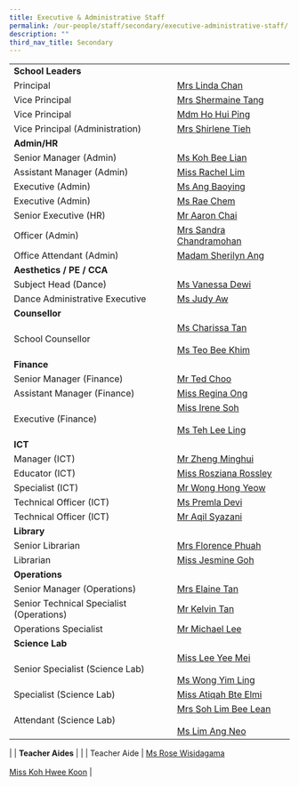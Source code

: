 ```yaml
---
title: Executive & Administrative Staff
permalink: /our-people/staff/secondary/executive-administrative-staff/
description: ""
third_nav_title: Secondary
---
```

|  	|  	|
|---	|---	|
| **School Leaders** 	|  	|
| Principal 	| [Mrs Linda Chan](mailto:Linda_M_M_CHUA@schools.gov.sg) 	|
| Vice Principal 	| [Mrs Shermaine Tang](mailto:Shermaine_TANG@schools.gov.sg) 	|
| Vice Principal 	| [Mdm Ho&nbsp;Hui Ping](mailto:Ho_Hui_Ping@schools.gov.sg) 	|
| Vice Principal (Administration) 	| [Mrs Shirlene Tieh](mailto:Shirlene_Kok@schools.gov.sg) 	|
| **Admin/HR** 	|  	|
| Senior Manager (Admin) 	| [Ms Koh Bee Lian](mailto:koh_bee_lian_a@moe.edu.sg) 	|
| Assistant Manager (Admin) 	| [Miss Rachel Lim](mailto:rachel_lim_hui_tin@moe.edu.sg) 	|
| Executive (Admin) 	| [Ms Ang Baoying](mailto:ang_baoying@moe.edu.sg) 	|
| Executive (Admin) 	| [Ms Rae Chem](mailto:chem_yu_qiu@moe.edu.sg) 	|
| Senior Executive (HR) 	| [Mr Aaron Chai](mailto:aaron_chai@moe.edu.sg) 	|
| Officer (Admin) 	| [Mrs Sandra Chandramohan](mailto:sandra_devi_nadarajan@moe.edu.sg) 	|
| Office Attendant (Admin) 	| [Madam Sherilyn Ang ](mailto:ang_poh_gek_sherilyn@moe.edu.sg) 	|
| **Aesthetics / PE / CCA** 	|  	|
| Subject Head (Dance) 	| [Ms Vanessa Dewi](mailto:harijanto_vanessa_dewi@moe.edu.sg) 	|
| Dance Administrative Executive 	| 	[Ms Judy Aw](mailto:aw_peay_hiang@moe.edu.sg) |
| **Counsellor** 	|  	|
| School Counsellor 	| [Ms Charissa Tan](mailto:tan_mao_ning_charissa@moe.edu.sg)<br><br>[Ms Teo Bee Khim](mailto:teo_bee_khim_a@moe.edu.sg) 	|
| **Finance** 	|  	|
| Senior Manager (Finance) 	| [Mr Ted Choo](mailto:choo_teck_loong@moe.edu.sg) 	|
| Assistant Manager (Finance) 	| [Miss Regina Ong](mailto:regina_ong_hui_kheng@moe.edu.sg) 	|
| Executive (Finance) 	| [Miss Irene Soh](mailto:cosic_soh_irene@moe.edu.sg)<br><br>[Ms Teh Lee Ling](mailto:teh_lee_ling@moe.edu.sg)|
| **ICT** 	|  	|
| Manager (ICT) 	| [Mr Zheng Minghui](mailto:zheng_minghui_a@moe.edu.sg) 	|
| Educator (ICT) 	| [Miss&nbsp;Rosziana Rossley](mailto:rosziana_bibi_rossley@moe.edu.sg) 	|
| Specialist (ICT) 	| [Mr Wong Hong Yeow](mailto:wong_hong_yeow@moe.edu.sg) 	|
| Technical Officer (ICT) 	| [Ms Premla Devi](mailto:Premladevir@ncs.com.Sg) 	|
| Technical Officer (ICT) 	| [Mr Aqil Syazani](mailto:aqil.syazani.bin.azlan@ncs.com.sg) 	|
| **Library** 	|  	|
| Senior Librarian 	| [Mrs Florence Phuah](mailto:florence_phuah@moe.edu.sg) 	|
| Librarian 	| [Miss Jesmine Goh](mailto:ChengHoon.Goh@staff.spydus.com.sg) 	|
| **Operations** 	|  	|
| Senior Manager (Operations) 	| [Mrs Elaine Tan](mailto:ee_chwee_ming_elaine@moe.edu.sg) 	|
| Senior Technical Specialist (Operations) 	| [Mr Kelvin Tan](mailto:kelvin_tan_chin_wee@moe.edu.sg) 	|
| Operations Specialist 	| [Mr Michael Lee](mailto:michael_lee_shiuh_teck@moe.edu.sg)	|
| **Science Lab** 	|  	|
| Senior Specialist (Science Lab) 	| [Miss&nbsp;Lee Yee Mei](mailto:lee_yee_mei@moe.edu.sg) <br><br> [Ms Wong Yim Ling](mailto:wong_yim_ling@moe.edu.sg)	|
| Specialist (Science Lab) 	| [Miss Atiqah Bte Elmi](mailto:nur_atiqah_elmi@moe.edu.sg) |
| Attendant (Science Lab) 	| [Mrs Soh Lim Bee Lean](mailto:lim_bee_lean@sec.scgs.edu.sg) <br><br>[Ms Lim Ang Neo](mailto:lim_ang_neo@sec.scgs.edu.sg) 
|
| **Teacher Aides** 	|  	|
| Teacher Aide 	| [Ms Rose Wisidagama](mailto:rose_wisidagama@moe.edu.sg)<br><br>[Miss Koh Hwee Koon](mailto:koh_hwee_koon_a@moe.edu.sg) 	|